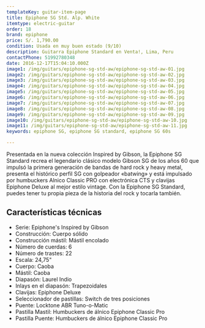 ```yaml
---
templateKey: guitar-item-page
title: Epiphone SG Std. Alp. White
itemtype: electric-guitar
order: 18
brand: epiphone
price: S/. 1,790.00
condition: Usada en muy buen estado (9/10)
description: Guitarra Epiphone Standard en Venta!, Lima, Peru
contactPhone: 51992780348
date: 2016-12-17T15:04:10.000Z
image1: /img/guitars/epiphone-sg-std-aw/epiphone-sg-std-aw-01.jpg
image2: /img/guitars/epiphone-sg-std-aw/epiphone-sg-std-aw-02.jpg
image3: /img/guitars/epiphone-sg-std-aw/epiphone-sg-std-aw-03.jpg
image4: /img/guitars/epiphone-sg-std-aw/epiphone-sg-std-aw-04.jpg
image5: /img/guitars/epiphone-sg-std-aw/epiphone-sg-std-aw-05.jpg
image6: /img/guitars/epiphone-sg-std-aw/epiphone-sg-std-aw-06.jpg
image7: /img/guitars/epiphone-sg-std-aw/epiphone-sg-std-aw-07.jpg
image8: /img/guitars/epiphone-sg-std-aw/epiphone-sg-std-aw-08.jpg
image9: /img/guitars/epiphone-sg-std-aw/epiphone-sg-std-aw-09.jpg
image10: /img/guitars/epiphone-sg-std-aw/epiphone-sg-std-aw-10.jpg
image11: /img/guitars/epiphone-sg-std-aw/epiphone-sg-std-aw-11.jpg
keywords: epiphone SG, epiphone SG standard, epiphone SG 60s

---
```

Presentada en la nueva colección Inspired by Gibson, la Epiphone SG Standard recrea el legendario clásico modelo Gibson SG de los años 60 que impulsó la primera generación de bandas de hard rock y heavy metal, presenta el histórico perfil SG con golpeador «batwing» y está impulsado por humbuckers Alnico Classic PRO con electrónica CTS y clavijas Epiphone Deluxe al mejor estilo vintage. Con la Epiphone SG Standard, puedes tener tu propia pieza de la historia del rock y tocarla también.

## Características técnicas

* Serie: Epiphone's Inspired by Gibson
* Construcción: Cuerpo sólido
* Construcción mástil: Mástil encolado
* Número de cuerdas: 6
* Número de trastes: 22
* Escala: 24,75"
* Cuerpo: Caoba
* Mástil: Caoba
* Diapasón: Laurel Indio
* Inlays en el diapasón: Trapezoidales
* Clavijas: Epiphone Deluxe
* Seleccionador de pastillas: Switch de tres posiciones
* Puente: Locktone ABR Tuno-o-Matic
* Pastilla Mastil: Humbuckers de álnico Epiphone Classic Pro
* Pastilla Puente: Humbuckers de álnico Epiphone Classic Pro